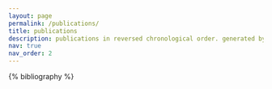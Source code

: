 ```yaml
---
layout: page
permalink: /publications/
title: publications
description: publications in reversed chronological order. generated by jekyll-scholar.
nav: true
nav_order: 2
---
```

<!-- _pages/publications.md -->
<div class="publications">

{% bibliography %}

</div>
